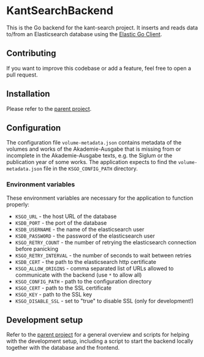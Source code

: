 # KantSearchBackend

This is the Go backend for the kant-search project. It inserts and reads data to/from an Elasticsearch database using the [Elastic Go Client](https://www.elastic.co/docs/reference/elasticsearch/clients/go).

## Contributing

If you want to improve this codebase or add a feature, feel free to open a pull request.

## Installation

Please refer to the [parent project](https://github.com/FrHorschig/kant-search).

## Configuration

The configuration file `volume-metadata.json` contains metadata of the volumes and works of the Akademie-Ausgabe that is missing from or incomplete in the Akademie-Ausgabe texts, e.g. the Siglum or the publication year of some works. The application expects to find the `volume-metadata.json` file in the `KSGO_CONFIG_PATH` directory.

### Environment variables

These environment variables are necessary for the application to function properly:
- `KSGO_URL` - the host URL of the database
- `KSDB_PORT` - the port of the database
- `KSDB_USERNAME` - the name of the elasticsearch user
- `KSDB_PASSWORD` - the password of the elasticsearch user
- `KSGO_RETRY_COUNT` - the number of retrying the elasticsearch connection before panicking
- `KSGO_RETRY_INTERVAL` - the number of seconds to wait between retries
- `KSDB_CERT` - the path to the elasticsearch http certificate
- `KSGO_ALLOW_ORIGINS` - comma separated list of URLs allowed to communicate with the backend (use `*` to allow all)
- `KSGO_CONFIG_PATH` - path to the configuration directory
- `KSGO_CERT` - path to the SSL certificate
- `KSGO_KEY` - path to the SSL key
- `KSGO_DISABLE_SSL` - set to "true" to disable SSL (only for development!)

## Development setup

Refer to the [parent project](https://github.com/FrHorschig/kant-search) for a general overview and scripts for helping with the development setup, including a script to start the backend locally together with the database and the frontend.
